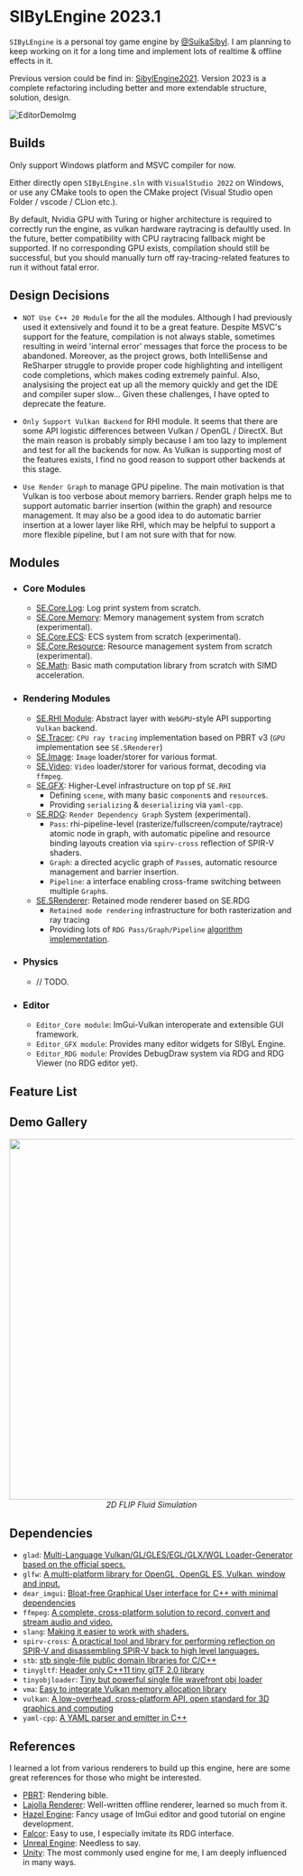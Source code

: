 # SIByLEngine 2023.1

`SIByLEngine` is a personal toy game engine by [@SuikaSibyl](https://github.com/SuikaSibyl). I am planning to keep working on it for a long time and implement lots of realtime & offline effects in it.

Previous version could be find in: [SibylEngine2021](https://github.com/SuikaSibyl/SibylEngine2021). Version 2023 is a complete refactoring including better and more extendable structure, solution, design.

![EditorDemoImg](https://imagehost-suikasibyl-us.oss-us-west-1.aliyuncs.com/img/2023_1.png)

## Builds

Only support Windows platform and MSVC compiler for now.

Either directly open `SIByLEngine.sln` with `VisualStudio 2022` on Windows, or use any CMake tools to open the CMake project (Visual Studio open Folder / vscode / CLion etc.).

By default, Nvidia GPU with Turing or higher architecture is required to correctly run the engine, as vulkan hardware raytracing is defaultly used. In the future, better compatibility with CPU raytracing fallback might be supported. If no corresponding GPU exists, compilation should still be successful, but you should manually turn off ray-tracing-related features to run it without fatal error.

## Design Decisions
- `NOT Use C++ 20 Module` for the all the modules. Although I had previously used it extensively and found it to be a great feature. Despite MSVC's support for the feature, compilation is not always stable, sometimes resulting in weird 'internal error' messages that force the process to be abandoned. Moreover, as the project grows, both IntelliSense and ReSharper struggle to provide proper code highlighting and intelligent code completions, which makes coding extremely painful. Also, analysising the project eat up all the memory quickly and get the IDE and compiler super slow... Given these challenges, I have opted to deprecate the feature.

- `Only Support Vulkan Backend` for RHI module. It seems that there are some API logistic differences between Vulkan / OpenGL / DirectX. But the main reason is probably simply because I am too lazy to implement and test for all the backends for now. As Vulkan is supporting most of the features exists, I find no good reason to support other backends at this stage.

- `Use Render Graph` to manage GPU pipeline. The main motivation is that Vulkan is too verbose about memory barriers. Render graph helps me to support automatic barrier insertion (within the graph) and resource management. It may also be a good idea to do automatic barrier insertion at a lower layer like RHI, which may be helpful to support a more flexible pipeline, but I am not sure with that for now.

## Modules
- ### Core Modules
  - [SE.Core.Log](./docs/SIByLDocument_003_ECS.md): Log print system from scratch.
  - [SE.Core.Memory](./docs/SIByLDocument_003_ECS.md): Memory management system from scratch (experimental).
  - [SE.Core.ECS](./docs/SIByLDocument_003_ECS.md): ECS system from scratch (experimental).
  - [SE.Core.Resource](./docs/SIByLDocument_004_Resource.md): Resource management system from scratch (experimental).
  - [SE.Math](./docs/SIByLDocument_002_Math.md): Basic math computation library from scratch with SIMD acceleration.
- ### Rendering Modules
  - [SE.RHI Module](https://github.com/SuikaSibyl/SIByLEngine2023/wiki/Graphics-Modules#rhi-module): Abstract layer with `WebGPU`-style API supporting `Vulkan` backend.
  - [SE.Tracer](https://github.com/SuikaSibyl/SIByLEngine2023/wiki/Graphics-Modules#tracer-module): `CPU ray tracing` implementation based on PBRT v3 (`GPU` implementation see `SE.SRenderer`)
  - [SE.Image](https://github.com/SuikaSibyl/SIByLEngine2023/wiki/Graphics-Modules#image-module): `Image` loader/storer for various format.
  - [SE.Video](https://github.com/SuikaSibyl/SIByLEngine2023/wiki/Graphics-Modules#video-module): `Video` loader/storer for various format, decoding via `ffmpeg`.
  - [SE.GFX](https://github.com/SuikaSibyl/SIByLEngine2023/wiki/Graphics-Modules#gfx-module): Higher-Level infrastructure on top pf `SE.RHI`
    - Defining `scene`, with many basic `component`s and  `resource`s.
    - Providing `serializing` & `deserializing` via `yaml-cpp`.
  - [SE.RDG](https://github.com/SuikaSibyl/SIByLEngine2023/wiki/Render-Dependency-Graph): `Render Dependency Graph` System (experimental).
    - `Pass`: rhi-pipeline-level (rasterize/fullscreen/compute/raytrace) atomic node in graph, with automatic pipeline and resource binding layouts creation via `spirv-cross` reflection of SPIR-V shaders.
    - `Graph`: a directed acyclic graph of `Pass`es, automatic resource management and barrier insertion.
    - `Pipeline`: a interface enabling cross-frame switching between multiple  `Graph`s.
  - [SE.SRenderer](https://github.com/SuikaSibyl/SIByLEngine2023/wiki/SIByL-Renderer): Retained mode renderer based on SE.RDG
    - `Retained mode rendering` infrastructure for both rasterization and ray tracing
    - Providing lots of `RDG Pass/Graph/Pipeline` [algorithm implementation](https://github.com/SuikaSibyl/SIByLEngine2023/wiki/SIByL-Renderer#algorithm-implemented).

- ### Physics
  - // TODO.
- ### Editor
  - `Editor_Core module`: ImGui-Vulkan interoperate and extensible GUI framework.
  - `Editor_GFX module`: Provides many editor widgets for SIByL Engine. 
  - `Editor_RDG module`: Provides DebugDraw system via RDG and RDG Viewer (no RDG editor yet).

## Feature List

## Demo Gallery

<p align="center">
  <img src="[https://imagehost-suikasibyl-us.oss-us-west-1.aliyuncs.com/img/vplvis.png](https://imagehost-suikasibyl-us.oss-us-west-1.aliyuncs.com/img/2023-06-13%2023-21-34%2000_00_03-00_00_15%2000_00_00-00_00_30.gif)" width="640">
  <br />
  <em>2D FLIP Fluid Simulation</em>
</p>

## Dependencies
- `glad`: [Multi-Language Vulkan/GL/GLES/EGL/GLX/WGL Loader-Generator based on the official specs.](https://github.com/Dav1dde/glad)
- `glfw`: [A multi-platform library for OpenGL, OpenGL ES, Vulkan, window and input.](https://github.com/glfw/glfw)
- `dear_imgui`: [Bloat-free Graphical User interface for C++ with minimal dependencies](https://github.com/ocornut/imgui)
- `ffmpeg`: [A complete, cross-platform solution to record, convert and stream audio and video.](https://ffmpeg.org/)
- `slang`: [Making it easier to work with shaders.](https://github.com/shader-slang/slang)
- `spirv-cross`: [A practical tool and library for performing reflection on SPIR-V and disassembling SPIR-V back to high level languages.](https://github.com/KhronosGroup/SPIRV-Cross)
- `stb`: [stb single-file public domain libraries for C/C++](https://github.com/nothings/stb)
- `tinygltf`: [Header only C++11 tiny glTF 2.0 library](https://github.com/syoyo/tinygltf)
- `tinyobjloader`: [Tiny but powerful single file wavefront obj loader](https://github.com/tinyobjloader/tinyobjloader)
- `vma`: [Easy to integrate Vulkan memory allocation library](https://github.com/GPUOpen-LibrariesAndSDKs/VulkanMemoryAllocator)
- `vulkan`: [A low-overhead, cross-platform API, open standard for 3D graphics and computing](https://www.vulkan.org/)
- `yaml-cpp`: [A YAML parser and emitter in C++](https://github.com/jbeder/yaml-cpp)

## References
I learned a lot from various renderers to build up this engine, here are some great references for those who might be interested.
- [PBRT](https://github.com/mmp/pbrt-v3): Rendering bible.
- [Lajolla Renderer](https://github.com/BachiLi/lajolla_public): Well-written offline renderer, learned so much from it.
- [Hazel Engine](https://github.com/TheCherno/Hazel): Fancy usage of ImGui editor and good tutorial on engine development.
- [Falcor](https://github.com/NVIDIAGameWorks/Falcor): Easy to use, I especially imitate its RDG interface.
- [Unreal Engine](https://github.com/EpicGames/UnrealEngine): Needless to say.
- [Unity](https://www.unrealengine.com/): The most commonly used engine for me, I am deeply influenced in many ways.
